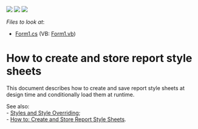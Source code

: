<!-- default badges list -->
![](https://img.shields.io/endpoint?url=https://codecentral.devexpress.com/api/v1/VersionRange/128599733/13.1.4%2B)
[![](https://img.shields.io/badge/Open_in_DevExpress_Support_Center-FF7200?style=flat-square&logo=DevExpress&logoColor=white)](https://supportcenter.devexpress.com/ticket/details/E486)
[![](https://img.shields.io/badge/📖_How_to_use_DevExpress_Examples-e9f6fc?style=flat-square)](https://docs.devexpress.com/GeneralInformation/403183)
<!-- default badges end -->
<!-- default file list -->
*Files to look at*:

* [Form1.cs](./CS/Form1.cs) (VB: [Form1.vb](./VB/Form1.vb))
<!-- default file list end -->
# How to create and store report style sheets


<p>This document describes how to create and save report style sheets at design time and conditionally load them at runtime.</p><p>See also:<br />
- <a href="http://www.devexpress.com/Help/Content.aspx?help=XtraReports&document=CustomDocument1303.htm">Styles and Style Overriding</a>;<br />
- <a href="http://www.devexpress.com/Help/Content.aspx?help=XtraReports&document=CustomDocument4807.htm">How to: Create and Store Report Style Sheets</a>.</p>

<br/>


